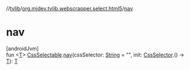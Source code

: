 //[tvlib](../../index.md)/[org.mjdev.tvlib.webscrapper.select.html5](index.md)/[nav](nav.md)

# nav

[androidJvm]\
fun &lt;[T](nav.md)&gt; [CssSelectable](../org.mjdev.tvlib.webscrapper.select/-css-selectable/index.md).[nav](nav.md)(cssSelector: [String](https://kotlinlang.org/api/latest/jvm/stdlib/kotlin/-string/index.html) = &quot;&quot;, init: [CssSelector](../org.mjdev.tvlib.webscrapper.select/-css-selector/index.md).() -&gt; [T](nav.md)): [T](nav.md)
